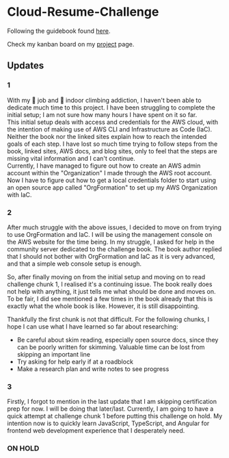 # Cloud-Resume-Challenge
Following the guidebook found <a href="https://cloudresumechallenge.dev/">here</a>.

Check my kanban board on my <a href="https://github.com/users/a-hoq/projects/1">project</a> page.


## Updates

### 1
With my :briefcase: job and :climbing: indoor climbing addiction, I haven't been able to dedicate much time to this project. I have been struggling to complete the initial setup; I am not sure how many hours I have spent on it so far. <br>
This initial setup deals with access and credentials for the AWS cloud, with the intention of making use of AWS CLI and Infrastructure as Code (IaC). Neither the book nor the linked sites explain how to reach the intended goals of each step. I have lost so much time trying to follow steps from the book, linked sites, AWS docs, and blog sites, only to feel that the steps are missing vital information and I can't continue. <br>
Currently, I have managed to figure out how to create an AWS admin account within the "Organization" I made through the AWS root account. Now I have to figure out how to get a local credentials folder to start using an open source app called "OrgFormation" to set up my AWS Organization with IaC.

### 2
After much struggle with the above issues, I decided to move on from trying to use OrgFormation and IaC. I will be using the management console on the AWS website for the time being. In my struggle, I asked for help in the community server dedicated to the challenge book. The book author replied that I should not bother with OrgFormation and IaC as it is very advanced, and that a simple web console setup is enough.

So, after finally moving on from the initial setup and moving on to read challenge chunk 1, I realised it's a continuing issue. The book really does not help with anything, it just tells me what should be done and moves on. To be fair, I did see mentioned a few times in the book already that this is exactly what the whole book is like. However, it is still disappointing.

Thankfully the first chunk is not that difficult. For the following chunks, I hope I can use what I have learned so far about researching:
* Be careful about skim reading, especially open source docs, since they can be poorly written for skimming. Valuable time can be lost from skipping an important line
* Try asking for help early if at a roadblock
* Make a research plan and write notes to see progress


### 3
Firstly, I forgot to mention in the last update that I am skipping certification prep for now. I will be doing that later/last. Currently, I am going to have a quick attempt at challenge chunk 1 before putting this challenge on hold. My intention now is to quickly learn JavaScript, TypeScript, and Angular for frontend web development experience that I desperately need.

### **ON HOLD**

